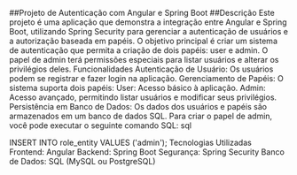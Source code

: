 ##Projeto de Autenticação com Angular e Spring Boot
##Descrição
Este projeto é uma aplicação que demonstra a integração entre Angular e Spring Boot, utilizando Spring Security para gerenciar a autenticação de usuários e a autorização baseada em papéis. O objetivo principal é criar um sistema de autenticação que permita a criação de dois papéis: user e admin. O papel de admin terá permissões especiais para listar usuários e alterar os privilégios deles.
Funcionalidades
Autenticação de Usuário: Os usuários podem se registrar e fazer login na aplicação.
Gerenciamento de Papéis: O sistema suporta dois papéis:
User: Acesso básico à aplicação.
Admin: Acesso avançado, permitindo listar usuários e modificar seus privilégios.
Persistência em Banco de Dados: Os dados dos usuários e papéis são armazenados em um banco de dados SQL. Para criar o papel de admin, você pode executar o seguinte comando SQL:
sql


INSERT INTO role_entity VALUES ('admin');
Tecnologias Utilizadas
Frontend: Angular
Backend: Spring Boot
Segurança: Spring Security
Banco de Dados: SQL (MySQL ou PostgreSQL)
